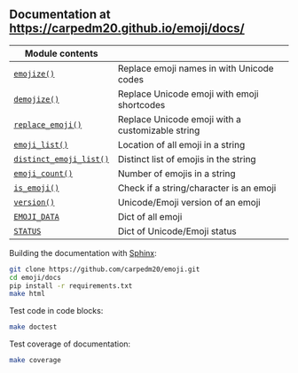 ## Documentation at https://carpedm20.github.io/emoji/docs/

| **Module contents**                                                                           |                                                              |
|-----------------------------------------------------------------------------------------------|--------------------------------------------------------------|
| [`emojize()`](https://carpedm20.github.io/emoji/docs/#emoji.emojize)                          | Replace emoji names in with Unicode codes                    |
| [`demojize()`](https://carpedm20.github.io/emoji/docs/#emoji.demojize)                        | Replace Unicode emoji with emoji shortcodes                  |
| [`replace_emoji()`](https://carpedm20.github.io/emoji/docs/#emoji.replace_emoji)              | Replace Unicode emoji with a customizable string             |
| [`emoji_list()`](https://carpedm20.github.io/emoji/docs/#emoji.emoji_list)                    | Location of all emoji in a string                            |
| [`distinct_emoji_list()`](https://carpedm20.github.io/emoji/docs/#emoji.distinct_emoji_list)  | Distinct list of emojis in the string                        |
| [`emoji_count()`](https://carpedm20.github.io/emoji/docs/#emoji.emoji_count)                  | Number of emojis in a string                                 |
| [`is_emoji()`](https://carpedm20.github.io/emoji/docs/#emoji.is_emoji)                        | Check if a string/character is an emoji                      |
| [`version()`](https://carpedm20.github.io/emoji/docs/#emoji.version)                          | Unicode/Emoji version of an emoji                            |
| [`EMOJI_DATA`](https://carpedm20.github.io/emoji/docs/#emoji.EMOJI_DATA)                      | Dict of all emoji                                            |
| [`STATUS`](https://carpedm20.github.io/emoji/docs/#emoji.STATUS)                              | Dict of Unicode/Emoji status                                 |


Building the documentation with [Sphinx](https://www.sphinx-doc.org/):

```bash
git clone https://github.com/carpedm20/emoji.git
cd emoji/docs
pip install -r requirements.txt
make html
```

Test code in code blocks:

```bash
make doctest
```

Test coverage of documentation:

```bash
make coverage
```
